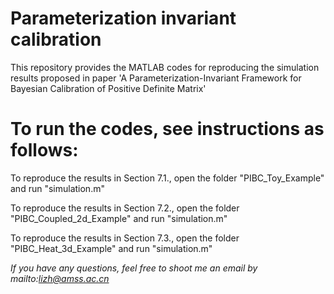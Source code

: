 # Parameterization invariant calibration
This repository provides the MATLAB codes for reproducing the simulation results proposed in paper 'A Parameterization-Invariant Framework for Bayesian Calibration of Positive Definite Matrix'

# To run the codes, see instructions as follows:

To reproduce the results in Section 7.1., open the folder "PIBC_Toy_Example" and run "simulation.m"

To reproduce the results in Section 7.2., open the folder "PIBC_Coupled_2d_Example" and run "simulation.m"

To reproduce the results in Section 7.3., open the folder "PIBC_Heat_3d_Example" and run "simulation.m"




*If you have any questions, feel free to shoot me an email by mailto:lizh@amss.ac.cn*


